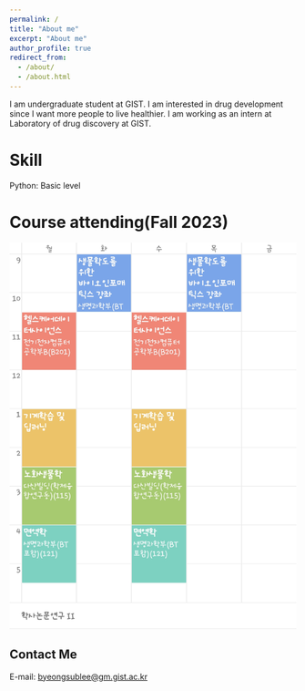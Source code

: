```yaml
---
permalink: /
title: "About me"
excerpt: "About me"
author_profile: true
redirect_from: 
  - /about/
  - /about.html
---
```


I am undergraduate student at GIST. I am interested in drug development since I want more people to live healthier. I am working as an intern at Laboratory of drug discovery at GIST.

Skill
======
Python: Basic level


Course attending(Fall 2023)
======
![Course attending Fall 2023](/images/Fall-2023.png)

Contact Me
------
E-mail: byeongsublee@gm.gist.ac.kr
